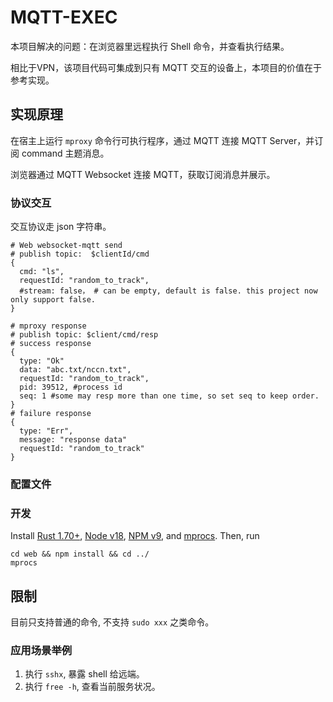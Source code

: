 # MQTT-EXEC
本项目解决的问题：在浏览器里远程执行 Shell 命令，并查看执行结果。

相比于VPN，该项目代码可集成到只有 MQTT 交互的设备上，本项目的价值在于参考实现。

## 实现原理

在宿主上运行 `mproxy` 命令行可执行程序，通过 MQTT 连接 MQTT Server，并订阅 command 主题消息。
    
浏览器通过 MQTT Websocket 连接 MQTT，获取订阅消息并展示。

### 协议交互
交互协议走 json 字符串。
```json5
# Web websocket-mqtt send
# publish topic:  $clientId/cmd
{
  cmd: "ls",
  requestId: "random_to_track",
  #stream: false， # can be empty, default is false. this project now only support false.
}

# mproxy response
# publish topic: $client/cmd/resp
# success response        
{
  type: "Ok"      
  data: "abc.txt/nccn.txt",
  requestId: "random_to_track",
  pid: 39512, #process id
  seq: 1 #some may resp more than one time, so set seq to keep order.
}
# failure response
{
  type: "Err",
  message: "response data"
  requestId: "random_to_track"
}
```
### 配置文件


### 开发
Install [Rust 1.70+](https://www.rust-lang.org/),
[Node v18](https://nodejs.org/), [NPM v9](https://www.npmjs.com/), and
[mprocs](https://github.com/pvolok/mprocs). Then, run
```shell
cd web && npm install && cd ../
mprocs
```

## 限制
目前只支持普通的命令, 不支持 `sudo xxx` 之类命令。

### 应用场景举例
1. 执行 `sshx`, 暴露 shell 给远端。
2. 执行 `free -h`, 查看当前服务状况。
